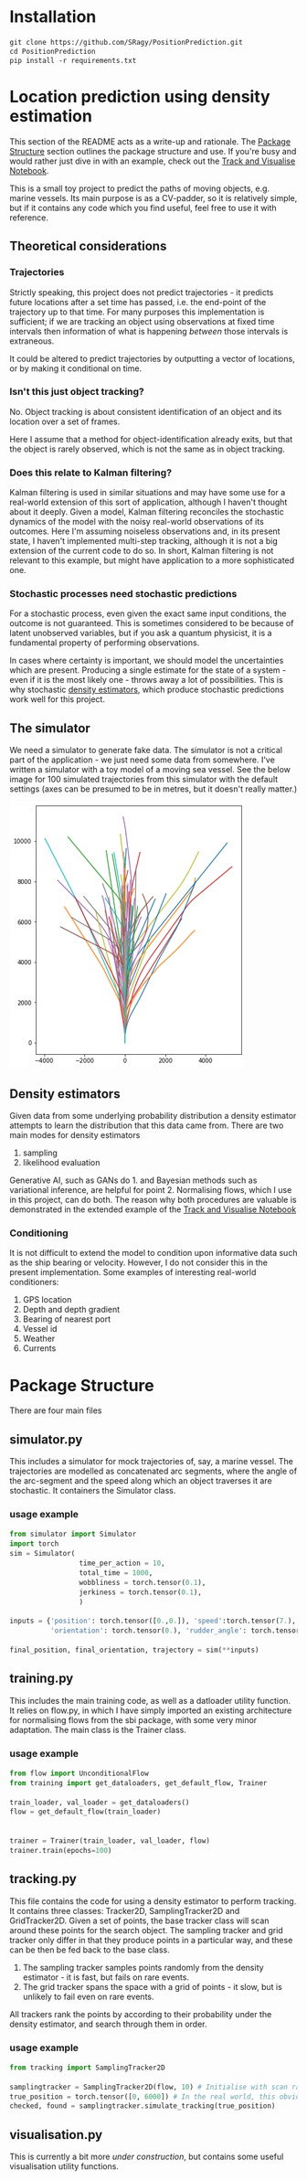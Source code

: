 # Installation

```
git clone https://github.com/SRagy/PositionPrediction.git
cd PositionPrediction
pip install -r requirements.txt
```

# Location prediction using density estimation
This section of the README acts as a write-up and rationale. The [Package Structure](./README.md#Package-Structure) section outlines the package structure and use. If you're busy and would rather just dive in with an example, check out the [Track and Visualise Notebook](./TrackAndVisualise.ipynb/).

This is a small toy project to predict the paths of moving objects, e.g. marine vessels. Its main purpose is as a CV-padder, so it is relatively simple, but if it contains any code which you find useful, feel free to use it with reference. 

## Theoretical considerations
### Trajectories

Strictly speaking, this project does not predict trajectories - it predicts future locations after a set time has passed, i.e. the end-point of the trajectory up to that time. For many purposes this implementation is sufficient; if we are tracking an object using observations at fixed time intervals then information of what is happening *between* those intervals is extraneous. 

It could be altered to predict trajectories by outputting a vector of locations, or by making it conditional on time.

### Isn't this just object tracking?

No. Object tracking is about consistent identification of an object and its location over a set of frames.

Here I assume that a method for object-identification already exits, but that the object is rarely observed, which is not the same as in object tracking.

### Does this relate to Kalman filtering?
Kalman filtering is used in similar situations and may have some use for a real-world extension of this sort of application, although I haven't thought about it deeply. Given a model, Kalman filtering reconciles the stochastic dynamics of the model with the noisy real-world observations of its outcomes. Here I'm assuming noiseless observations and, in its present state, I haven't implemented multi-step tracking, although it is not a big extension of the current code to do so. In short, Kalman filtering is not relevant to this example, but might have application to a more sophisticated one.

### Stochastic processes need stochastic predictions
For a stochastic process, even given the exact same input conditions, the outcome is not guaranteed. This is sometimes considered to be because of latent unobserved variables, but if you ask a quantum physicist, it is a fundamental property of performing observations.

In cases where certainty is important, we should model the uncertainties which are present. Producing a single estimate for the state of a system - even if it is the most likely one - throws away a lot of possibilities. This is why stochastic [density estimators](./README.md#Density-estimators), which produce stochastic predictions work well for this project.

## The simulator
We need a simulator to generate fake data. The simulator is not a critical part of the application - we just need some data from somewhere. I've written a simulator with a toy model of a moving sea vessel. See the below image for 100 simulated trajectories from this simulator with the default settings (axes can be presumed to be in metres, but it doesn't really matter.)

![trajectories](data/trajectories.png)

## Density estimators
Given data from some underlying probability distribution a density estimator attempts to learn the distribution that this data came from. There are two main modes for density estimators

1. sampling
2. likelihood evaluation

Generative AI, such as GANs do 1. and Bayesian methods such as variational inference, are helpful for point 2. Normalising flows, which I use in this project, can do both. The reason why both procedures are valuable is demonstrated in the extended example of the [Track and Visualise Notebook](./TrackAndVisualise.ipynb/)

### Conditioning
It is not difficult to extend the model to condition upon informative data such as the ship bearing or velocity. However, I do not consider this in the present implementation. Some examples of interesting real-world conditioners:

1. GPS location
2. Depth and depth gradient
3. Bearing of nearest port
4. Vessel id
5. Weather
6. Currents

# Package Structure
There are four main files

## simulator.py
This includes a simulator for mock trajectories of, say, a marine vessel. The trajectories are modelled as concatenated arc segments, where the angle of the arc-segment and the speed along which an object traverses it are stochastic. It containers the Simulator class.

### usage example
```python
from simulator import Simulator
import torch
sim = Simulator(
                 time_per_action = 10, 
                 total_time = 1000,
                 wobbliness = torch.tensor(0.1),
                 jerkiness = torch.tensor(0.1),
                 )

inputs = {'position': torch.tensor([0.,0.]), 'speed':torch.tensor(7.), 
          'orientation': torch.tensor(0.), 'rudder_angle': torch.tensor(0.)}

final_position, final_orientation, trajectory = sim(**inputs)
```

## training.py
This includes the main training code, as well as a datloader utility function. It relies on flow.py, in which I have simply imported an existing architecture for normalising flows from the sbi package, with some very minor adaptation. The main class is the Trainer class.

### usage example
```python
from flow import UnconditionalFlow
from training import get_dataloaders, get_default_flow, Trainer

train_loader, val_loader = get_dataloaders()
flow = get_default_flow(train_loader)


trainer = Trainer(train_loader, val_loader, flow)
trainer.train(epochs=100)
```

## tracking.py
This file contains the code for using a density estimator to perform tracking. It contains three classes: Tracker2D, SamplingTracker2D and GridTracker2D. Given a set of points, the base tracker class will scan around these points for the search object. The sampling tracker and grid tracker only differ in that they produce points in a particular way, and these can be then be fed back to the base class.

1. The sampling tracker samples points randomly from the density estimator - it is fast, but fails on rare events.
2. The grid tracker spans the space with a grid of points - it slow, but is unlikely to fail even on rare events.

All trackers rank the points by according to their probability under the density estimator, and search through them in order.

### usage example
```python
from tracking import SamplingTracker2D

samplingtracker = SamplingTracker2D(flow, 10) # Initialise with scan radius of 10
true_position = torch.tensor([0, 6000]) # In the real world, this obviously wouldn't be provided.
checked, found = samplingtracker.simulate_tracking(true_position) 
```

## visualisation.py
This is currently a bit more *under construction*, but contains some useful visualisation utility functions. 
